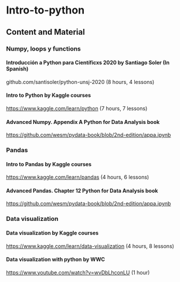 # Intro-to-python
## Content and Material

### Numpy, loops y functions

#### Introducción a Python para Científicxs 2020 by Santiago Soler (In Spanish) 
github.com/santisoler/python-unsj-2020 (8 hours, 4 lessons) 

#### Intro to Python by Kaggle courses 
https://www.kaggle.com/learn/python (7 hours, 7 lessons) 

#### Advanced Numpy. Appendix A Python for Data Analysis book
https://github.com/wesm/pydata-book/blob/2nd-edition/appa.ipynb

### Pandas 

#### Intro to Pandas by Kaggle courses  
https://www.kaggle.com/learn/pandas (4 hours, 6 lessons)

#### Advanced Pandas. Chapter 12 Python for Data Analysis book
https://github.com/wesm/pydata-book/blob/2nd-edition/appa.ipynb

### Data visualization

#### Data visualization by Kaggle courses 
https://www.kaggle.com/learn/data-visualization (4 hours, 8 lessons) 

#### Data visualization with python by WWC 
https://www.youtube.com/watch?v=wvDbLhconLU (1 hour)
